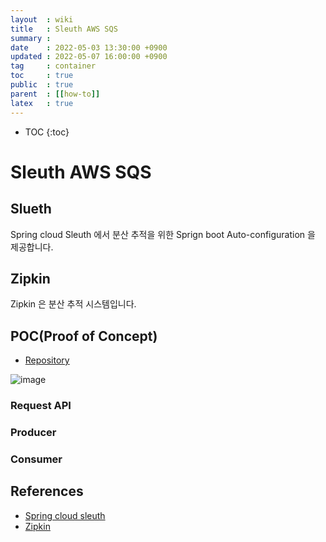 ```yaml
---
layout  : wiki
title   : Sleuth AWS SQS
summary :
date    : 2022-05-03 13:30:00 +0900
updated : 2022-05-07 16:00:00 +0900
tag     : container
toc     : true
public  : true
parent  : [[how-to]]
latex   : true
---
```

* TOC
  {:toc}

# Sleuth AWS SQS

## Slueth

Spring cloud Sleuth 에서 분산 추적을 위한 Sprign boot Auto-configuration 을 제공합니다.

## Zipkin

Zipkin 은 분산 추적 시스템입니다.

## POC(Proof of Concept)
- [Repository](https://github.com/currenjin/sleuth-sqs-poc)

![image](https://user-images.githubusercontent.com/60500649/167242411-f1b70721-f4f6-4bbd-862f-fc9a535cad88.png)

### Request API

### Producer

### Consumer

## References
- [Spring cloud sleuth](https://spring.io/projects/spring-cloud-sleuth)
- [Zipkin](https://zipkin.io)
